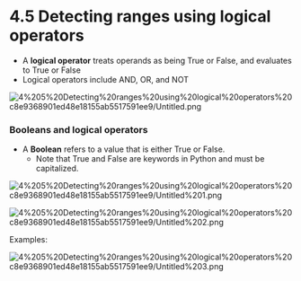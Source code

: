 # 4.5 Detecting ranges using logical operators

- A **logical operator** treats operands as being True or False, and evaluates to True or False
- Logical operators include AND, OR, and NOT

![4%205%20Detecting%20ranges%20using%20logical%20operators%20c8e9368901ed48e18155ab5517591ee9/Untitled.png](4%205%20Detecting%20ranges%20using%20logical%20operators%20c8e9368901ed48e18155ab5517591ee9/Untitled.png)

### Booleans and logical operators

- A **Boolean** refers to a value that is either True or False.
    - Note that True and False are keywords in Python and must be capitalized.

![4%205%20Detecting%20ranges%20using%20logical%20operators%20c8e9368901ed48e18155ab5517591ee9/Untitled%201.png](4%205%20Detecting%20ranges%20using%20logical%20operators%20c8e9368901ed48e18155ab5517591ee9/Untitled%201.png)

![4%205%20Detecting%20ranges%20using%20logical%20operators%20c8e9368901ed48e18155ab5517591ee9/Untitled%202.png](4%205%20Detecting%20ranges%20using%20logical%20operators%20c8e9368901ed48e18155ab5517591ee9/Untitled%202.png)

Examples:

![4%205%20Detecting%20ranges%20using%20logical%20operators%20c8e9368901ed48e18155ab5517591ee9/Untitled%203.png](4%205%20Detecting%20ranges%20using%20logical%20operators%20c8e9368901ed48e18155ab5517591ee9/Untitled%203.png)